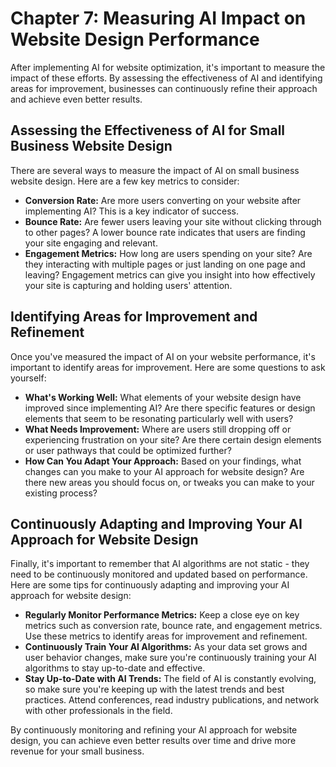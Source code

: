 Chapter 7: Measuring AI Impact on Website Design Performance
============================================================

After implementing AI for website optimization, it's important to measure the impact of these efforts. By assessing the effectiveness of AI and identifying areas for improvement, businesses can continuously refine their approach and achieve even better results.

Assessing the Effectiveness of AI for Small Business Website Design
-------------------------------------------------------------------

There are several ways to measure the impact of AI on small business website design. Here are a few key metrics to consider:

* **Conversion Rate:** Are more users converting on your website after implementing AI? This is a key indicator of success.
* **Bounce Rate:** Are fewer users leaving your site without clicking through to other pages? A lower bounce rate indicates that users are finding your site engaging and relevant.
* **Engagement Metrics:** How long are users spending on your site? Are they interacting with multiple pages or just landing on one page and leaving? Engagement metrics can give you insight into how effectively your site is capturing and holding users' attention.

Identifying Areas for Improvement and Refinement
------------------------------------------------

Once you've measured the impact of AI on your website performance, it's important to identify areas for improvement. Here are some questions to ask yourself:

* **What's Working Well:** What elements of your website design have improved since implementing AI? Are there specific features or design elements that seem to be resonating particularly well with users?
* **What Needs Improvement:** Where are users still dropping off or experiencing frustration on your site? Are there certain design elements or user pathways that could be optimized further?
* **How Can You Adapt Your Approach:** Based on your findings, what changes can you make to your AI approach for website design? Are there new areas you should focus on, or tweaks you can make to your existing process?

Continuously Adapting and Improving Your AI Approach for Website Design
-----------------------------------------------------------------------

Finally, it's important to remember that AI algorithms are not static - they need to be continuously monitored and updated based on performance. Here are some tips for continuously adapting and improving your AI approach for website design:

* **Regularly Monitor Performance Metrics:** Keep a close eye on key metrics such as conversion rate, bounce rate, and engagement metrics. Use these metrics to identify areas for improvement and refinement.
* **Continuously Train Your AI Algorithms:** As your data set grows and user behavior changes, make sure you're continuously training your AI algorithms to stay up-to-date and effective.
* **Stay Up-to-Date with AI Trends:** The field of AI is constantly evolving, so make sure you're keeping up with the latest trends and best practices. Attend conferences, read industry publications, and network with other professionals in the field.

By continuously monitoring and refining your AI approach for website design, you can achieve even better results over time and drive more revenue for your small business.
